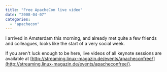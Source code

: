 ```yaml
---
title: "Free ApacheCon live video"
date: "2008-04-07"
categories: 
  - "apachecon"
---
```


I arrived in Amsterdam this morning, and already met quite a few friends and colleagues, looks like the start of a very social week.

If you aren't luck enough to be here, live videos of all keynote sessions are available at [http://streaming.linux-magazin.de/events/apacheconfree/](http://streaming.linux-magazin.de/events/apacheconfree/).
